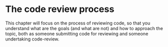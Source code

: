 # The code review process

This chapter will focus on the process of reviewing code, so that you understand what are the goals \(and what are not\) and how to approach the topic, both as someone submitting code for reviewing and someone undertaking code-review.

